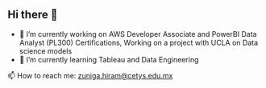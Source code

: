 ## Hi there 👋

- 🔭 I’m currently working on AWS Developer Associate and PowerBI Data Analyst (PL300) Certifications, Working on a project with UCLA on Data science models
- 🌱 I’m currently learning Tableau and Data Engineering


📫 How to reach me: zuniga.hiram@cetys.edu.mx 


